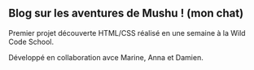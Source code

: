 ## Blog sur les aventures de Mushu ! (mon chat)


Premier projet découverte HTML/CSS réalisé en une semaine à la Wild Code School.

Développé en collaboration avce Marine, Anna et Damien.
